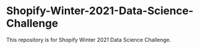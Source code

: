 # Shopify-Winter-2021-Data-Science-Challenge
This repository is for Shopify Winter 2021 Data Science Challenge.

